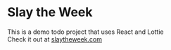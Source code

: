 # Slay the Week

This is a demo todo project that uses React and Lottie\
Check it out at [slaytheweek.com](http://www.slaytheweek.com)